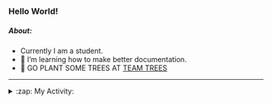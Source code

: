 ### Hello World!

##### About:
- Currently I am a student.
- 🌱 I’m learning how to make better documentation.
- 🌱 GO PLANT SOME TREES AT [TEAM TREES](https://teamtrees.org/)

---
<details>
  <summary>:zap: My Activity:</summary>
  
<!--START_SECTION:waka-->
![Code Time](http://img.shields.io/badge/Code%20Time-1%2C136%20hrs%2031%20mins-blue)

**I'm a Night 🦉** 

```text
🌞 Morning                1419 commits        ██░░░░░░░░░░░░░░░░░░░░░░░   09.24 % 
🌆 Daytime                5437 commits        █████████░░░░░░░░░░░░░░░░   35.41 % 
🌃 Evening                4410 commits        ███████░░░░░░░░░░░░░░░░░░   28.72 % 
🌙 Night                  4087 commits        ███████░░░░░░░░░░░░░░░░░░   26.62 % 
```
📅 **I'm Most Productive on Wednesday** 

```text
Monday                   2301 commits        ████░░░░░░░░░░░░░░░░░░░░░   14.99 % 
Tuesday                  2003 commits        ███░░░░░░░░░░░░░░░░░░░░░░   13.05 % 
Wednesday                3558 commits        ██████░░░░░░░░░░░░░░░░░░░   23.17 % 
Thursday                 1904 commits        ███░░░░░░░░░░░░░░░░░░░░░░   12.40 % 
Friday                   1493 commits        ██░░░░░░░░░░░░░░░░░░░░░░░   09.72 % 
Saturday                 1365 commits        ██░░░░░░░░░░░░░░░░░░░░░░░   08.89 % 
Sunday                   2729 commits        ████░░░░░░░░░░░░░░░░░░░░░   17.78 % 
```


📊 **This Week I Spent My Time On** 

```text
🔥 Editors: 
VS Code                  15 mins             █████████████████████████   100.00 % 

🐱‍💻 Projects: 
praise                   15 mins             █████████████████████████   100.00 % 
```


 Last Updated on 25/06/2023 11:08:13 UTC
<!--END_SECTION:waka-->
</details>

